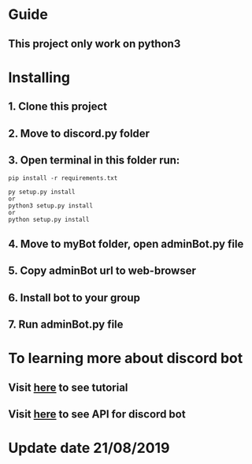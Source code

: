 # Guide
## This project only work on python3
#
# Installing

## 1. Clone this project
## 2. Move to discord.py folder
## 3. Open terminal in this folder run:
```
pip install -r requirements.txt

py setup.py install
or
python3 setup.py install
or
python setup.py install
```
## 4. Move to myBot folder, open adminBot.py file
## 5. Copy adminBot url to web-browser
## 6. Install bot to your group
## 7. Run adminBot.py file

# 
# To learning more about discord bot

## Visit [here](https://youtu.be/ELUxJsQK290) to see tutorial
## Visit [here](https://discordpy.readthedocs.io/en/latest/api.html) to see API for discord bot

#
# Update date 21/08/2019
